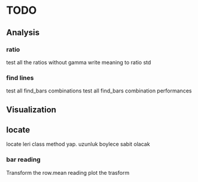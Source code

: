 # TODO

## Analysis

### ratio

test all the ratios without gamma
write meaning to ratio std

### find lines

test all find_bars combinations
test all find_bars combination performances

## Visualization

## locate

locate leri class method yap. uzunluk boylece sabit olacak

### bar reading

Transform the row.mean reading
plot the trasform
